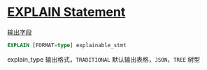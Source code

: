 # [EXPLAIN Statement](https://dev.mysql.com/doc/refman/8.0/en/explain.html)

[输出字段](https://dev.mysql.com/doc/refman/8.0/en/explain-output.html)

```sql
EXPLAIN [FORMAT=type] explainable_stmt
```

explain_type 输出格式，`TRADITIONAL` 默认输出表格，`JSON`，`TREE` 树型
